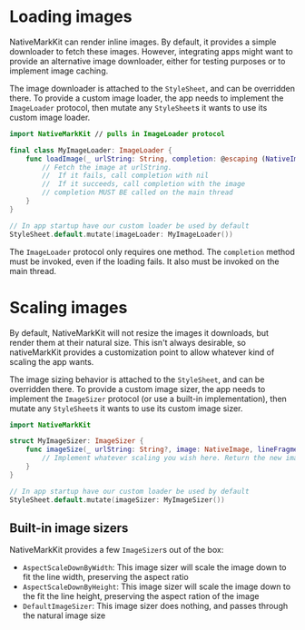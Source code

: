 # Loading images

NativeMarkKit can render inline images. By default, it provides a simple downloader to fetch these images. However, integrating apps might want to provide an alternative image downloader, either for testing purposes or to implement image caching.

The image downloader is attached to the `StyleSheet`, and can be overridden there. To provide a custom image loader, the app needs to implement the `ImageLoader` protocol, then mutate any `StyleSheet`s it wants to use its custom image loader.

```Swift
import NativeMarkKit // pulls in ImageLoader protocol

final class MyImageLoader: ImageLoader {
    func loadImage(_ urlString: String, completion: @escaping (NativeImage?) -> Void) {
        // Fetch the image at urlString. 
        //  If it fails, call completion with nil
        //  If it succeeds, call completion with the image
        // completion MUST BE called on the main thread
    }
}

// In app startup have our custom loader be used by default
StyleSheet.default.mutate(imageLoader: MyImageLoader())
```

The `ImageLoader` protocol only requires one method. The `completion` method must be invoked, even if the loading fails. It also must be invoked on the main thread.

# Scaling images

By default, NativeMarkKit will not resize the images it downloads, but render them at their natural size. This isn't always desirable, so nativeMarkKit provides a customization point to allow whatever kind of scaling the app wants.

The image sizing behavior is attached to the `StyleSheet`, and can be overridden there. To provide a custom image sizer, the app needs to implement the `ImageSizer` protocol (or use a built-in implementation), then mutate any `StyleSheet`s it wants to use its custom image sizer.

```Swift
import NativeMarkKit

struct MyImageSizer: ImageSizer {
    func imageSize(_ urlString: String?, image: NativeImage, lineFragment: CGRect) -> CGSize {
        // Implement whatever scaling you wish here. Return the new image size
    }
}

// In app startup have our custom loader be used by default
StyleSheet.default.mutate(imageSizer: MyImageSizer())
```

## Built-in image sizers

NativeMarkKit provides a few `ImageSizer`s out of the box:

- `AspectScaleDownByWidth`: This image sizer will scale the image down to fit the line width, preserving the aspect ratio
- `AspectScaleDownByHeight`: This image sizer will scale the image down to the fit the line height, preserving the aspect ration of the image
- `DefaultImageSizer`: This image sizer does nothing, and passes through the natural image size

